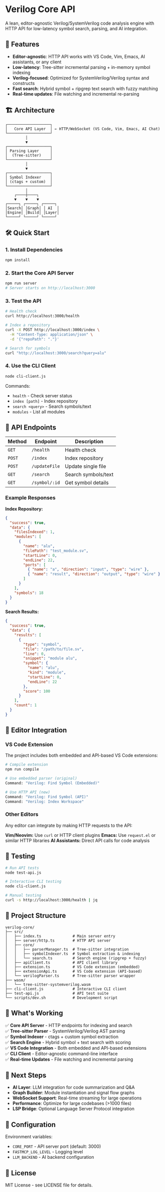 # Verilog Core API

A lean, editor-agnostic Verilog/SystemVerilog code analysis engine with HTTP API for low-latency symbol search, parsing, and AI integration.

## 🚀 Features

- **Editor-agnostic**: HTTP API works with VS Code, Vim, Emacs, AI assistants, or any client
- **Low-latency**: Tree-sitter incremental parsing + in-memory symbol indexing
- **Verilog-focused**: Optimized for SystemVerilog/Verilog syntax and constructs
- **Fast search**: Hybrid symbol + ripgrep text search with fuzzy matching
- **Real-time updates**: File watching and incremental re-parsing

## 🏗️ Architecture

```
┌───────────────────┐
│   Core API Layer  │ ← HTTP/WebSocket (VS Code, Vim, Emacs, AI Chat)
└───────────────────┘
         │
         ▼
┌───────────────────┐
│ Parsing Layer     │
│  (Tree-sitter)    │
└───────────────────┘
         │
         ▼
┌───────────────────┐
│ Symbol Indexer    │
│ (ctags + custom)  │
└───────────────────┘
         │
    ┌────┼────┐
    ▼    ▼    ▼
┌─────┐ ┌─────┐ ┌─────┐
│Search│ │Graph│ │ AI  │
│Engine│ │Build│ │Layer│
└─────┘ └─────┘ └─────┘
```

## 🛠️ Quick Start

### 1. Install Dependencies

```bash
npm install
```

### 2. Start the Core API Server

```bash
npm run server
# Server starts on http://localhost:3000
```

### 3. Test the API

```bash
# Health check
curl http://localhost:3000/health

# Index a repository
curl -X POST http://localhost:3000/index \
  -H "Content-Type: application/json" \
  -d '{"repoPath": "."}'

# Search for symbols
curl "http://localhost:3000/search?query=alu"
```

### 4. Use the CLI Client

```bash
node cli-client.js
```

Commands:

- `health` - Check server status
- `index [path]` - Index repository
- `search <query>` - Search symbols/text
- `modules` - List all modules

## 📡 API Endpoints

| Method | Endpoint      | Description         |
| ------ | ------------- | ------------------- |
| `GET`  | `/health`     | Health check        |
| `POST` | `/index`      | Index repository    |
| `POST` | `/updateFile` | Update single file  |
| `GET`  | `/search`     | Search symbols/text |
| `GET`  | `/symbol/:id` | Get symbol details  |

### Example Responses

**Index Repository:**

```json
{
  "success": true,
  "data": {
    "filesIndexed": 1,
    "modules": [
      {
        "name": "alu",
        "filePath": "test_module.sv",
        "startLine": 0,
        "endLine": 22,
        "ports": [
          { "name": "a", "direction": "input", "type": "wire" },
          { "name": "result", "direction": "output", "type": "wire" }
        ]
      }
    ],
    "symbols": 18
  }
}
```

**Search Results:**

```json
{
  "success": true,
  "data": {
    "results": [
      {
        "type": "symbol",
        "file": "/path/to/file.sv",
        "line": 0,
        "snippet": "module alu",
        "symbol": {
          "name": "alu",
          "kind": "module",
          "startLine": 0,
          "endLine": 22
        },
        "score": 100
      }
    ],
    "count": 1
  }
}
```

## 🔌 Editor Integration

### VS Code Extension

The project includes both embedded and API-based VS Code extensions:

```bash
# Compile extension
npm run compile

# Use embedded parser (original)
Command: "Verilog: Find Symbol (Embedded)"

# Use HTTP API (new)
Command: "Verilog: Find Symbol (API)"
Command: "Verilog: Index Workspace"
```

### Other Editors

Any editor can integrate by making HTTP requests to the API:

**Vim/Neovim:** Use `curl` or HTTP client plugins
**Emacs:** Use `request.el` or similar HTTP libraries
**AI Assistants:** Direct API calls for code analysis

## 🧪 Testing

```bash
# Run API tests
node test-api.js

# Interactive CLI testing
node cli-client.js

# Manual testing
curl -s http://localhost:3000/health | jq
```

## 📁 Project Structure

```
verilog-core/
├── src/
│   ├── index.ts              # Main server entry
│   ├── server/http.ts        # HTTP API server
│   ├── core/
│   │   ├── parserManager.ts  # Tree-sitter integration
│   │   ├── symbolIndexer.ts  # Symbol extraction & indexing
│   │   └── search.ts         # Search engine (ripgrep + fuzzy)
│   ├── apiClient.ts          # API client library
│   ├── extension.ts          # VS Code extension (embedded)
│   ├── extensionApi.ts       # VS Code extension (API-based)
│   └── verilogParser.ts      # Tree-sitter parser wrapper
├── wasm/
│   └── tree-sitter-systemverilog.wasm
├── cli-client.js             # Interactive CLI client
├── test-api.js               # API test suite
└── scripts/dev.sh            # Development script
```

## 🎯 What's Working

✅ **Core API Server** - HTTP endpoints for indexing and search  
✅ **Tree-sitter Parser** - SystemVerilog/Verilog AST parsing  
✅ **Symbol Indexer** - ctags + custom symbol extraction  
✅ **Search Engine** - Hybrid symbol + text search with scoring  
✅ **VS Code Integration** - Both embedded and API-based extensions  
✅ **CLI Client** - Editor-agnostic command-line interface  
✅ **Real-time Updates** - File watching and incremental parsing

## 🚧 Next Steps

- **AI Layer**: LLM integration for code summarization and Q&A
- **Graph Builder**: Module instantiation and signal flow graphs
- **WebSocket Support**: Real-time streaming for large operations
- **Performance**: Optimize for large codebases (>1000 files)
- **LSP Bridge**: Optional Language Server Protocol integration

## 🔧 Configuration

Environment variables:

- `CORE_PORT` - API server port (default: 3000)
- `FASTMCP_LOG_LEVEL` - Logging level
- `LLM_BACKEND` - AI backend configuration

## 📝 License

MIT License - see LICENSE file for details.
